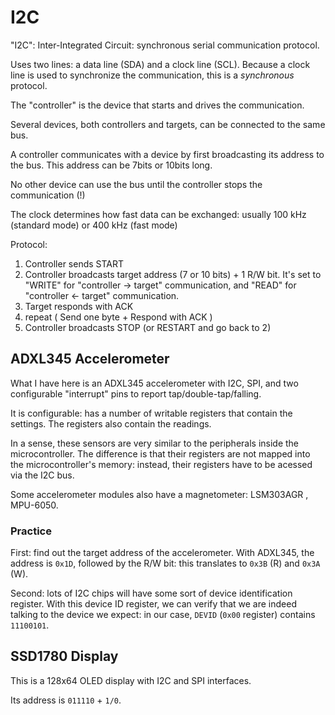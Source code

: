 # I2C

"I2C": Inter-Integrated Circuit: synchronous serial communication protocol.

Uses two lines: a data line (SDA) and a clock line (SCL).
Because a clock line is used to synchronize the communication, this is a *synchronous* protocol.


The "controller" is the device that starts and drives the communication.

Several devices, both controllers and targets, can be connected to the same bus.

A controller communicates with a device by first broadcasting its address to the bus.
This address can be 7bits or 10bits long.

No other device can use the bus until the controller stops the communication (!)

The clock determines how fast data can be exchanged:
usually 100 kHz (standard mode) or 400 kHz (fast mode)

Protocol:

1. Controller sends START
2. Controller broadcasts target address (7 or 10 bits) + 1 R/W bit. It's set to "WRITE" for "controller -> target" communication, and "READ" for "controller <- target" communication.
3. Target responds with ACK
4. repeat ( Send one byte + Respond with ACK )
5. Controller broadcasts STOP (or RESTART and go back to 2)

## ADXL345 Accelerometer

What I have here is an ADXL345 accelerometer with I2C, SPI, and two configurable "interrupt" pins to report tap/double-tap/falling.

It is configurable: has a number of writable registers that contain the settings. The registers also contain the readings.

In a sense, these sensors are very similar to the peripherals inside the microcontroller.
The difference is that their registers are not mapped into the microcontroller's memory:
instead, their registers have to be acessed via the I2C bus.

Some accelerometer modules also have a magnetometer: LSM303AGR , MPU-6050.

### Practice

First: find out the target address of the accelerometer.
With ADXL345, the address is `0x1D`, followed by the R/W bit: this translates to `0x3B` (R) and `0x3A` (W).

Second: lots of I2C chips will have some sort of device identification register.
With this device ID register, we can verify that we are indeed talking to the device we expect:
in our case, `DEVID` (`0x00` register) contains `11100101`.

## SSD1780 Display

This is a 128x64 OLED display with I2C and SPI interfaces.

Its address is `011110` + `1/0`.

